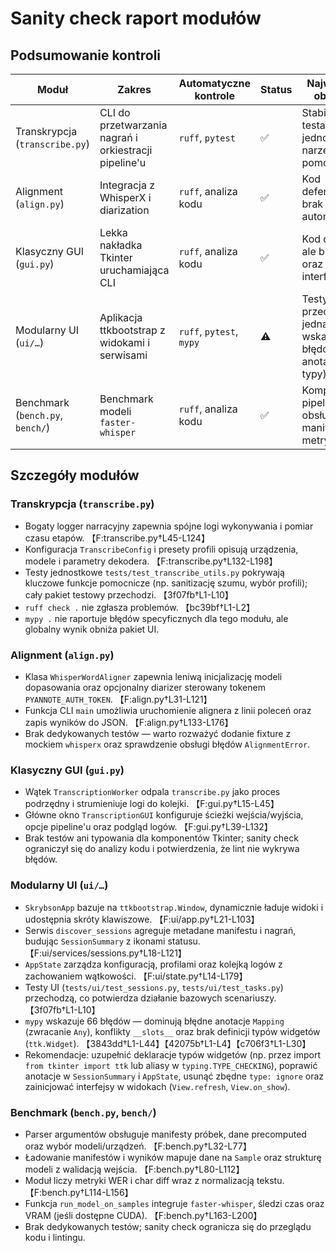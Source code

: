 # Sanity check raport modułów

## Podsumowanie kontroli

| Moduł | Zakres | Automatyczne kontrole | Status | Najważniejsze obserwacje |
| --- | --- | --- | --- | --- |
| Transkrypcja (`transcribe.py`) | CLI do przetwarzania nagrań i orkiestracji pipeline'u | `ruff`, `pytest` | ✅ | Stabilne, pokryte testami jednostkowymi narzędzia pomocnicze. |
| Alignment (`align.py`) | Integracja z WhisperX i diarization | `ruff`, analiza kodu | ✅ | Kod defensywny, brak testów automatycznych. |
| Klasyczny GUI (`gui.py`) | Lekka nakładka Tkinter uruchamiająca CLI | `ruff`, analiza kodu | ✅ | Kod działający, ale brak testów oraz typów dla interfejsu. |
| Modularny UI (`ui/…`) | Aplikacja ttkbootstrap z widokami i serwisami | `ruff`, `pytest`, `mypy` | ⚠️ | Testy przechodzą, jednak `mypy` wskazuje 66 błędów (gł. brak anotacji i błędne typy). |
| Benchmark (`bench.py`, `bench/`) | Benchmark modeli `faster-whisper` | `ruff`, analiza kodu | ✅ | Kompletny pipeline z obsługą manifestów i metryk. |

## Szczegóły modułów

### Transkrypcja (`transcribe.py`)
* Bogaty logger narracyjny zapewnia spójne logi wykonywania i pomiar czasu etapów. 【F:transcribe.py†L45-L124】
* Konfiguracja `TranscribeConfig` i presety profili opisują urządzenia, modele i parametry dekodera. 【F:transcribe.py†L132-L198】
* Testy jednostkowe `tests/test_transcribe_utils.py` pokrywają kluczowe funkcje pomocnicze (np. sanitizację szumu, wybór profili); cały pakiet testowy przechodzi. 【3f07fb†L1-L10】
* `ruff check .` nie zgłasza problemów. 【bc39bf†L1-L2】
* `mypy .` nie raportuje błędów specyficznych dla tego modułu, ale globalny wynik obniża pakiet UI.

### Alignment (`align.py`)
* Klasa `WhisperWordAligner` zapewnia leniwą inicjalizację modeli dopasowania oraz opcjonalny diarizer sterowany tokenem `PYANNOTE_AUTH_TOKEN`. 【F:align.py†L31-L121】
* Funkcja CLI `main` umożliwia uruchomienie alignera z linii poleceń oraz zapis wyników do JSON. 【F:align.py†L133-L176】
* Brak dedykowanych testów — warto rozważyć dodanie fixture z mockiem `whisperx` oraz sprawdzenie obsługi błędów `AlignmentError`.

### Klasyczny GUI (`gui.py`)
* Wątek `TranscriptionWorker` odpala `transcribe.py` jako proces podrzędny i strumieniuje logi do kolejki. 【F:gui.py†L15-L45】
* Główne okno `TranscriptionGUI` konfiguruje ścieżki wejścia/wyjścia, opcje pipeline'u oraz podgląd logów. 【F:gui.py†L39-L132】
* Brak testów ani typowania dla komponentów Tkinter; sanity check ograniczył się do analizy kodu i potwierdzenia, że lint nie wykrywa błędów.

### Modularny UI (`ui/…`)
* `SkrybsonApp` bazuje na `ttkbootstrap.Window`, dynamicznie ładuje widoki i udostępnia skróty klawiszowe. 【F:ui/app.py†L21-L103】
* Serwis `discover_sessions` agreguje metadane manifestu i nagrań, budując `SessionSummary` z ikonami statusu. 【F:ui/services/sessions.py†L18-L121】
* `AppState` zarządza konfiguracją, profilami oraz kolejką logów z zachowaniem wątkowości. 【F:ui/state.py†L14-L179】
* Testy UI (`tests/ui/test_sessions.py`, `tests/ui/test_tasks.py`) przechodzą, co potwierdza działanie bazowych scenariuszy. 【3f07fb†L1-L10】
* `mypy` wskazuje 66 błędów — dominują błędne anotacje `Mapping` (zwracanie `Any`), konflikty `__slots__` oraz brak definicji typów widgetów (`ttk.Widget`). 【3843dd†L1-L44】【42075b†L1-L4】【c706f3†L1-L30】
* Rekomendacje: uzupełnić deklaracje typów widgetów (np. przez import `from tkinter import ttk` lub aliasy w `typing.TYPE_CHECKING`), poprawić anotacje w `SessionSummary` i `AppState`, usunąć zbędne `type: ignore` oraz zainicjować interfejsy w widokach (`View.refresh`, `View.on_show`).

### Benchmark (`bench.py`, `bench/`)
* Parser argumentów obsługuje manifesty próbek, dane precomputed oraz wybór modeli/urządzeń. 【F:bench.py†L32-L77】
* Ładowanie manifestów i wyników mapuje dane na `Sample` oraz strukturę modeli z walidacją wejścia. 【F:bench.py†L80-L112】
* Moduł liczy metryki WER i char diff wraz z normalizacją tekstu. 【F:bench.py†L114-L156】
* Funkcja `run_model_on_samples` integruje `faster-whisper`, śledzi czas oraz VRAM (jeśli dostępne CUDA). 【F:bench.py†L163-L200】
* Brak dedykowanych testów; sanity check ogranicza się do przeglądu kodu i lintingu.

